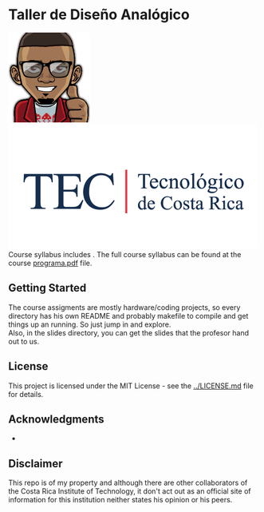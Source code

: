 Taller de Diseño Analógico
=====================
![malkam03](malkam03.png) ![../Tec_Logo](tec.png)  
Course syllabus includes . The full course syllabus can be found at the course [programa.pdf](programa.pdf) file.

## Getting Started
The course assigments are mostly hardware/coding projects, so every directory has his own README and probably makefile to compile and get things up an running. So just jump in and explore.  
Also, in the slides directory, you can get the slides that the profesor hand out to us. 
## License
This project is licensed under the MIT License - see the [../LICENSE.md](LICENSE.md) file for details.

## Acknowledgments
* 


## Disclaimer
This repo is of my property and although there are other collaborators of the Costa Rica Institute of Technology, it don't act out as an official site of information for this institution neither states his opinion or his peers.
